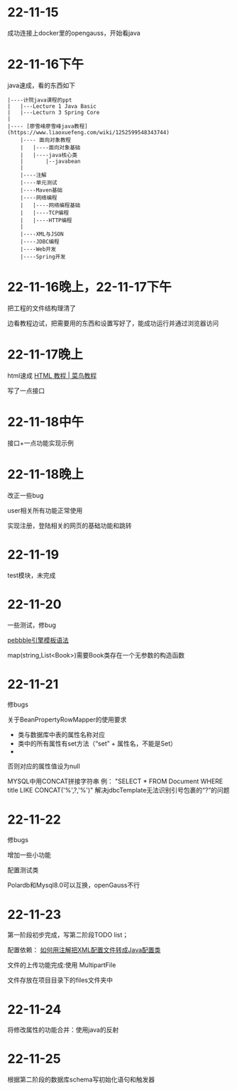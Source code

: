 # 22-11-15

成功连接上docker里的opengauss，开始看java

# 22-11-16下午

java速成，看的东西如下

    |----计院java课程的ppt
    |   |---Lecture 1 Java Basic
    |   |---Lecturn 3 Spring Core
    |
    |---- [廖雪峰廖雪峰java教程](https://www.liaoxuefeng.com/wiki/1252599548343744)
        |---- 面向对象教程
        |   |----面向对象基础    
        |   |----java核心类
        |       |--javabean
        |    
        |----注解
        |----单元测试
        |----Maven基础
        |----网络编程
        |   |----网络编程基础
        |   |----TCP编程
        |   |----HTTP编程
        |
        |----XML与JSON
        |----JDBC编程
        |----Web开发
        |----Spring开发

# 22-11-16晚上，22-11-17下午

把工程的文件结构理清了

边看教程边试，把需要用的东西和设置写好了，能成功运行并通过浏览器访问

# 22-11-17晚上

html速成
    [HTML 教程 | 菜鸟教程](https://www.runoob.com/html/html-tutorial.html)

写了一点接口

# 22-11-18中午

接口+一点功能实现示例

# 22-11-18晚上

改正一些bug

user相关所有功能正常使用

实现注册，登陆相关的网页的基础功能和跳转

# 22-11-19

test模块，未完成

# 22-11-20

一些测试，修bug

[pebbble引擎模板语法](https://pebbletemplates.io/wiki/guide/basic-usage/)

map(string,List\<Book\>)需要Book类存在一个无参数的构造函数

# 22-11-21

修bugs

关于BeanPropertyRowMapper的使用要求

- 类与数据库中表的属性名称对应
- 类中的所有属性有set方法（“set” + 属性名，不能是Set）
- 
否则对应的属性值设为null

MYSQL中用CONCAT拼接字符串
例：
"SELECT * FROM Document WHERE title LIKE CONCAT(\'%\',?,\'%\')"
解决jdbcTemplate无法识别引号包裹的“?”的问题

# 22-11-22

修bugs

增加一些小功能

配置测试类

Polardb和Mysql8.0可以互换，openGauss不行


# 22-11-23

第一阶段初步完成，写第二阶段TODO list；

配置依赖：
[如何用注解把XML配置文件转成Java配置类](https://blog.csdn.net/u013586483/article/details/109761709)

文件的上传功能完成:使用 MultipartFile

文件存放在项目目录下的files文件夹中

# 22-11-24

将修改属性的功能合并：使用java的反射

# 22-11-25

根据第二阶段的数据库schema写初始化语句和触发器